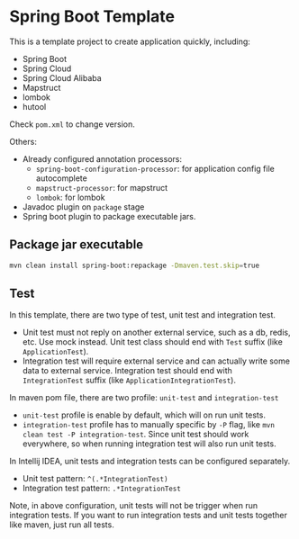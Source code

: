 # Spring Boot Template

This is a template project to create application quickly, including:
- Spring Boot
- Spring Cloud
- Spring Cloud Alibaba
- Mapstruct
- lombok
- hutool

Check `pom.xml` to change version.

Others:
- Already configured annotation processors:
    - `spring-boot-configuration-processor`: for application config file autocomplete
    - `mapstruct-processor`: for mapstruct
    - `lombok`: for lombok
- Javadoc plugin on `package` stage
- Spring boot plugin to package executable jars.

## Package jar executable

``` bash
mvn clean install spring-boot:repackage -Dmaven.test.skip=true
```

## Test

In this template, there are two type of test, unit test and integration test.

- Unit test must not reply on another external service, such as a db, redis, etc. Use mock instead. Unit test class
  should end with `Test` suffix (like `ApplicationTest`).
- Integration test will require external service and can actually write some data to external service. Integration test
  should end with `IntegrationTest` suffix (like `ApplicationIntegrationTest`).

In maven pom file, there are two profile: `unit-test` and `integration-test`

- `unit-test` profile is enable by default, which will on run unit tests.
- `integration-test` profile has to manually specific by `-P` flag, like `mvn clean test -P integration-test`. Since
  unit test should work everywhere, so when running integration test will also run unit tests.

In Intellij IDEA, unit tests and integration tests can be configured separately.

- Unit test pattern: `^(.*IntegrationTest)`
- Integration test pattern: `.*IntegrationTest`

Note, in above configuration, unit tests will not be trigger when run integration tests. If you want to run integration
tests and unit tests together like maven, just run all tests.



